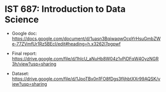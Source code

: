 # IST 687: Introduction to Data Science

* Google doc:\
https://docs.google.com/document/d/1uasn3BqiwaqwOcpYrHsuGmbZWe-77ZVmfUr1Rz5BEcI/edit#heading=h.x3262l7pgpwf

* Final report:\
https://drive.google.com/file/d/1hlcU_aNuHb8W04z1vPjDFqW4OyzNGR3h/view?usp=sharing

* Dataset:\
https://drive.google.com/file/d/1JpoTBx0n1FO8fDgs3fIjhbtXXr99AQSK/view?usp=sharing
